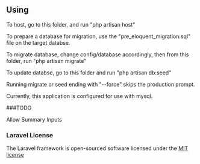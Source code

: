 ## Using

To host, go to this folder, and run "php artisan host"

To prepare a database for migration, use the "pre_eloquent_migration.sql" file on the target databse.

To migrate database, change config/database accordingly, then from this folder, run "php artisan migrate"

To update databse, go to this folder and run "php artisan db:seed"

Running migrate or seed ending with "--force" skips the production prompt.

Currently, this application is configured for use with mysql.

###TODO

Allow Summary Inputs

### Laravel License

The Laravel framework is open-sourced software licensed under the [MIT license](http://opensource.org/licenses/MIT)
